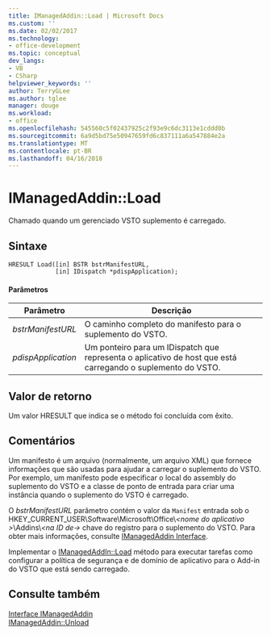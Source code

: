 ```yaml
---
title: IManagedAddin::Load | Microsoft Docs
ms.custom: ''
ms.date: 02/02/2017
ms.technology:
- office-development
ms.topic: conceptual
dev_langs:
- VB
- CSharp
helpviewer_keywords: ''
author: TerryGLee
ms.author: tglee
manager: douge
ms.workload:
- office
ms.openlocfilehash: 545560c5f02437925c2f93e9c6dc3113e1cddd0b
ms.sourcegitcommit: 6a9d5bd75e50947659fd6c837111a6a547884e2a
ms.translationtype: MT
ms.contentlocale: pt-BR
ms.lasthandoff: 04/16/2018
---
```

# <a name="imanagedaddinload"></a>IManagedAddin::Load
  Chamado quando um gerenciado VSTO suplemento é carregado.  
  
## <a name="syntax"></a>Sintaxe  
  
```  
HRESULT Load([in] BSTR bstrManifestURL,   
             [in] IDispatch *pdispApplication);  
```  
  
#### <a name="parameters"></a>Parâmetros  
  
|Parâmetro|Descrição|  
|---------------|-----------------|  
|*bstrManifestURL*|O caminho completo do manifesto para o suplemento do VSTO.|  
|*pdispApplication*|Um ponteiro para um IDispatch que representa o aplicativo de host que está carregando o suplemento do VSTO.|  
  
## <a name="return-value"></a>Valor de retorno  
 Um valor HRESULT que indica se o método foi concluída com êxito.  
  
## <a name="remarks"></a>Comentários  
 Um manifesto é um arquivo (normalmente, um arquivo XML) que fornece informações que são usadas para ajudar a carregar o suplemento do VSTO. Por exemplo, um manifesto pode especificar o local do assembly do suplemento do VSTO e a classe de ponto de entrada para criar uma instância quando o suplemento do VSTO é carregado.  
  
 O *bstrManifestURL* parâmetro contém o valor da `Manifest` entrada sob o HKEY_CURRENT_USER\Software\Microsoft\Office\\*\<nome do aplicativo >*\Addins\\*\<na ID de->* chave do registro para o suplemento do VSTO. Para obter mais informações, consulte [IManagedAddin Interface](../vsto/imanagedaddin-interface.md).  
  
 Implementar o [IManagedAddIn::Load](../vsto/imanagedaddin-load.md) método para executar tarefas como configurar a política de segurança e de domínio de aplicativo para o Add-in do VSTO que está sendo carregado.  
  
## <a name="see-also"></a>Consulte também  
 [Interface IManagedAddin](../vsto/imanagedaddin-interface.md)   
 [IManagedAddin::Unload](../vsto/imanagedaddin-unload.md)  
  
  